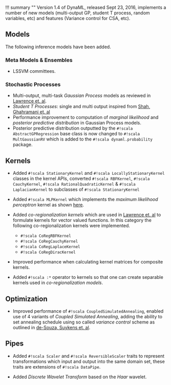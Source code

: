 

!!! summary ""
    Version 1.4 of DynaML, released Sept 23, 2016, implements a number of new models (multi-output GP, student T process, random variables, etc) and features (Variance control for CSA, etc).


## Models

The following inference models have been added.

### Meta Models & Ensembles

* LSSVM committees.

### Stochastic Processes

* Multi-output, multi-task _Gaussian Process_ models as reviewed in [Lawrence et. al](https://arxiv.org/abs/1106.6251).
* _Student T Processes_: single and multi output inspired from [Shah, Ghahramani et. al](https://www.cs.cmu.edu/~andrewgw/tprocess.pdf)
* Performance improvement to computation of _marginal likelihood_ and _posterior predictive distribution_ in Gaussian Process models.
* Posterior predictive distribution outputted by the `#!scala AbstractGPRegression` base class is now changed to `#!scala MultGaussianRV` which is added to the `#!scala dynaml.probability` package.

## Kernels

* Added `#!scala StationaryKernel` and `#!scala LocallyStationaryKernel` classes in the kernel APIs, converted `#!scala RBFKernel`, `#!scala CauchyKernel`, `#!scala RationalQuadraticKernel` & `#!scala LaplacianKernel` to subclasses of `#!scala StationaryKernel`

* Added `#!scala MLPKernel` which implements the _maximum likelihood perceptron_ kernel as shown [here](http://gpss.cc/gpuqss16/slides/gp_gpss16_session2.pdf).

* Added _co-regionalization kernels_ which are used in [Lawrence et. al](https://arxiv.org/abs/1106.6251) to formulate kernels for vector valued functions. In this category the following co-regionalization kernels were implemented.
  - `#!scala CoRegRBFKernel`
  - `#!scala CoRegCauchyKernel`
  - `#!scala CoRegLaplaceKernel`
  - `#!scala CoRegDiracKernel`

* Improved performance when calculating kernel matrices for composite kernels.

* Added `#!scala :*` operator to kernels so that one can create separable kernels used in _co-regionalization models_.

## Optimization

* Improved performance of `#!scala CoupledSimulatedAnnealing`, enabled use of 4 variants of _Coupled Simulated Annealing_, adding the ability to set annealing schedule using so called _variance control_ scheme as outlined in [de-Souza, Suykens et. al](ftp://ftp.esat.kuleuven.be/sista/sdesouza/papers/CSA2009accepted.pdf).

## Pipes

* Added `#!scala Scaler` and `#!scala ReversibleScaler` traits to represent transformations which input and output into the same domain set, these traits are extensions of `#!scala DataPipe`.

* Added _Discrete Wavelet Transform_ based on the _Haar_ wavelet.

